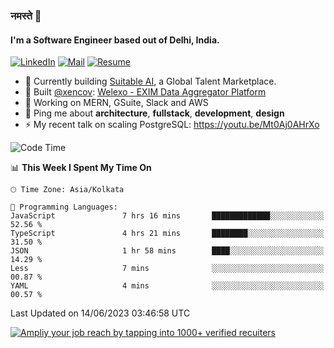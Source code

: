 ### नमस्ते 🙏

#### I'm a Software Engineer based out of Delhi, India.

[![LinkedIn](https://img.shields.io/badge/linkedin-%230077B5.svg)](https://linkedin.com/in/sambhav2612)
[![Mail](https://img.shields.io/badge/gmail-D14836)](mailto:sambhavjain2612@gmail.com)
[![Resume](https://img.shields.io/badge/resume-%23#FFFF00.svg)](https://mega.nz/file/IjA3yaoB#BFfQg1-aKva0piAd_wWs8Hf5dlnYRQ2ZkwtYwNMzBhA)

- 🏢 Currently building [Suitable AI](https://suitable.ai), a Global Talent Marketplace.
- 💅 Built [@xencov](https://github.com/xencov): [Welexo - EXIM Data Aggregator Platform](https://welexo.com)
- 🌱 Working on MERN, GSuite, Slack and AWS
- 💬 Ping me about **architecture**, **fullstack**, **development**, **design**
- ⚡️ My recent talk on scaling PostgreSQL: https://youtu.be/Mt0Aj0AHrXo

<!--START_SECTION:waka-->
![Code Time](http://img.shields.io/badge/Code%20Time-3%2C458%20hrs%2014%20mins-blue)

📊 **This Week I Spent My Time On** 

```text
🕑︎ Time Zone: Asia/Kolkata

💬 Programming Languages: 
JavaScript               7 hrs 16 mins       █████████████░░░░░░░░░░░░   52.56 % 
TypeScript               4 hrs 21 mins       ████████░░░░░░░░░░░░░░░░░   31.50 % 
JSON                     1 hr 58 mins        ████░░░░░░░░░░░░░░░░░░░░░   14.29 % 
Less                     7 mins              ░░░░░░░░░░░░░░░░░░░░░░░░░   00.87 % 
YAML                     4 mins              ░░░░░░░░░░░░░░░░░░░░░░░░░   00.57 % 
```


 Last Updated on 14/06/2023 03:46:58 UTC
<!--END_SECTION:waka-->

[![Ampliy your job reach by tapping into 1000+ verified recuiters](https://user-images.githubusercontent.com/19583619/212717528-45b497fd-e886-4452-90fe-93829667bd63.png)](https://suitable.ai)

